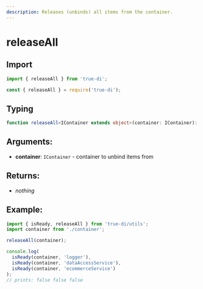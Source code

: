 ```yaml
---
description: Releases (unbinds) all items from the container.
---
```


# releaseAll

## Import

```typescript
import { releaseAll } from 'true-di';
```

```javascript
const { releaseAll } = require('true-di');
```

## Typing

```typescript
function releaseAll<IContainer extends object>(container: IContainer): void
```

## Arguments:

* **container**: `IContainer` - container to unbind items from

## Returns:

* _nothing_

## Example:

```typescript
import { isReady, releaseAll } from 'true-di/utils';
import container from './container';

releaseAll(container);

console.log(
  isReady(container, 'logger'), 
  isReady(container, 'dataAccessService'), 
  isReady(container, 'ecommerceService')
);
// prints: false false false
```

